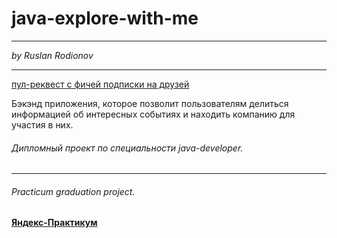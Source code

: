 # java-explore-with-me
___
_by Ruslan Rodionov_

---

[пул-реквест с фичей подписки на друзей](https://github.com/RodionovRL/java-explore-with-me/pull/5 
"пул-реквест с фичей подписки на друзей")
 
Бэкэнд приложения, которое позволит пользователям делиться информацией об интересных событиях и находить компанию для участия в них.

###### Дипломный проект по специальности java-developer.

___
###### Practicum graduation project.
#### [Яндекс-Практикум](https://practicum.yandex.ru/java-developer/)